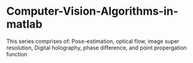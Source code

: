 # Computer-Vision-Algorithms-in-matlab
This series comprises of: Pose-estimation, optical flow, image super resolution, Digital holography, phase difference, and point propergation function
